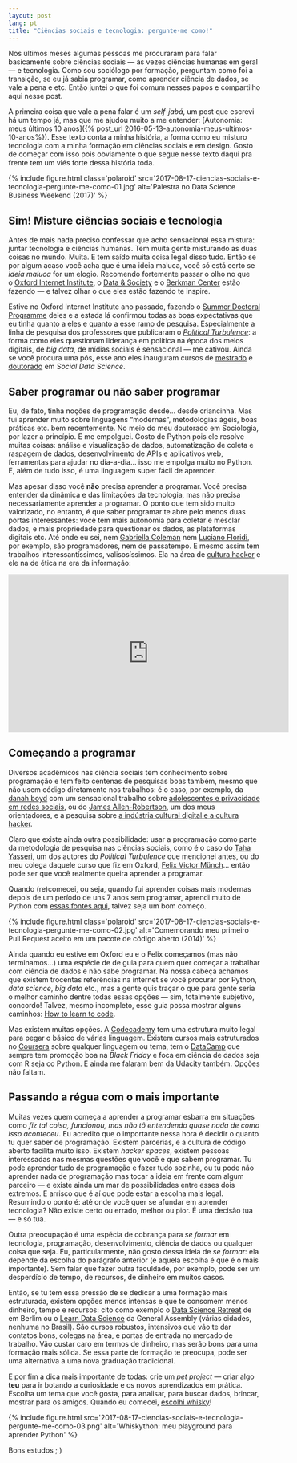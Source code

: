 ```yaml
---
layout: post
lang: pt
title: "Ciências sociais e tecnologia: pergunte-me como!"
---
```


Nos últimos meses algumas pessoas me procuraram para falar basicamente sobre ciências sociais — às vezes ciências humanas em geral — e tecnologia. Como sou sociólogo por formação, perguntam como foi a transição, se eu já sabia programar, como aprender ciência de dados, se vale a pena e etc. Então juntei o que foi comum nesses papos e compartilho aqui nesse post.

A primeira coisa que vale a pena falar é um _self-jabá_,  um post que escrevi há um tempo já, mas que me ajudou muito a me entender: [Autonomia: meus últimos 10 anos]({% post_url 2016-05-13-autonomia-meus-ultimos-10-anos%}). Esse texto conta a minha história, a forma como eu misturo tecnologia com a minha formação em ciências sociais e em design. Gosto de começar com isso pois obviamente o que segue nesse texto daqui pra frente tem um viés forte dessa história toda.

{% include figure.html class='polaroid' src='2017-08-17-ciencias-sociais-e-tecnologia-pergunte-me-como-01.jpg' alt='Palestra no Data Science Business Weekend (2017)' %}

## Sim! Misture ciências sociais e tecnologia

Antes de mais nada preciso confessar que acho sensacional essa  mistura: juntar tecnologia e ciências humanas. Tem muita gente misturando as duas coisas no mundo. Muita. E tem saído muita coisa legal disso tudo. Então se por algum acaso você acha que é uma ideia maluca, você só está certo se _ideia maluca_ for um elogio. Recomendo fortemente passar o olho no que o [Oxford Internet Institute](https://www.oii.ox.ac.uk/), o [Data & Society](https://datasociety.net/) e o [Berkman Center](https://cyber.harvard.edu/) estão fazendo — e talvez olhar o que eles estão fazendo te inspire.

Estive no Oxford Internet Institute ano passado, fazendo o [Summer Doctoral Programme](https://www.oii.ox.ac.uk/study/summer-doctoral-programme/) deles e a estada lá confirmou todas as boas expectativas que eu tinha quanto a eles e quanto a esse ramo de pesquisa. Especialmente a linha de pesquisa dos professores que publicaram o [_Political Turbulence_](https://press.princeton.edu/titles/10582.html): a forma como eles questionam liderança em política na época dos meios digitais, de _big data_, de mídias sociais é sensacional — me cativou. Ainda se você procura uma pós, esse ano eles inauguram cursos de [mestrado](https://www.oii.ox.ac.uk/study/msc-in-social-data-science/) e [doutorado](https://www.oii.ox.ac.uk/study/dphil-in-social-data-science/) em _Social Data Science_.

## Saber programar ou não saber programar

Eu, de fato, tinha noções de programação desde… desde criancinha. Mas fui aprender muito sobre linguagens “modernas”, metodologias ágeis, boas práticas etc. bem recentemente. No meio do meu doutorado em Sociologia, por lazer a princípio. E me empolguei. Gosto de Python pois ele resolve muitas coisas: análise e visualização de dados, automatização de coleta e raspagem de dados, desenvolvimento de APIs e aplicativos web, ferramentas para ajudar no dia-a-dia… isso me empolga muito no Python. E, além de tudo isso, é uma linguagem super fácil de aprender.

Mas apesar disso você **não** precisa aprender a programar. Você precisa entender da dinâmica e das limitações da tecnologia, mas não precisa necessariamente aprender a programar. O ponto que tem sido muito valorizado, no entanto, é que saber programar te abre pelo menos duas portas interessantes: você tem mais autonomia para coletar e mesclar dados, e mais propriedade para questionar os dados, as plataformas digitais etc. Até onde eu sei, nem [Gabriella Coleman](https://twitter.com/BiellaColeman) nem [Luciano Floridi](https://twitter.com/Floridi), por exemplo, são programadores, nem de passatempo. E mesmo assim tem trabalhos interessantíssimos, valisosíssimos. Ela na área de [cultura hacker](https://www.versobooks.com/books/2027-hacker-hoaxer-whistleblower-spy) e ele na de ética na era da informação:

<iframe width="560" height="315" src="https://www.youtube.com/embed/HEvyHf7xJa0" frameborder="0" allowfullscreen></iframe>

## Começando a programar

Diversos acadêmicos nas ciência sociais tem conhecimento sobre programação e tem feito centenas de pesquisas boas também, mesmo que não usem código diretamente nos trabalhos: é o caso, por exemplo, da [danah boyd](https://twitter.com/zephoria) com um sensacional trabalho sobre [adolescentes e privacidade em redes sociais](https://www.danah.org/books/ItsComplicated.pdf), ou do [James Allen-Robertson](https://twitter.com/Minyall), um dos meus orientadores, e a pesquisa sobre [a indústria cultural digital e a cultura hacker](https://www.palgrave.com/us/book/9781137033468).

Claro que existe ainda outra possibilidade: usar a programação como parte da metodologia de pesquisa nas ciências sociais, como é o caso do [Taha Yasseri](https://twitter.com/TahaYasseri), um dos autores do _Political Turbulence_ que mencionei antes, ou do meu colega daquele curso que fiz em Oxford, [Felix Victor Münch](https://twitter.com/FlxVctr)… então pode ser que você realmente queira aprender a programar.

Quando (re)comecei, ou seja, quando fui aprender coisas mais modernas depois de um período de uns 7 anos sem programar, aprendi muito de Python com [essas fontes aqui](https://github.com/cuducos/whiskyton#thanks), talvez seja um bom começo.

{% include figure.html class='polaroid' src='2017-08-17-ciencias-sociais-e-tecnologia-pergunte-me-como-02.jpg' alt='Comemorando meu primeiro Pull Request aceito em um pacote de código aberto (2014)' %}

Ainda quando eu estive em Oxford eu e o Felix começamos (mas não terminamos…) uma espécie de de guia para quem quer começar a trabalhar com ciência de dados e não sabe programar. Na nossa cabeça achamos que existem trocentas referências na internet se você procurar por Python, _data science_, _big data_ etc., mas a gente quis traçar o que para gente seria o melhor caminho dentre todas essas opções — sim, totalmente subjetivo, concordo! Talvez, mesmo incompleto, esse guia possa mostrar alguns caminhos: [How to learn to code](https://oii-sdp-2016.github.io/how-to-learn-to-code).

Mas existem muitas opções. A [Codecademy](https://www.codecademy.com/) tem uma estrutura muito legal para pegar o básico de várias linguagem. Existem cursos mais estruturados no [Coursera](https://www.coursera.org/) sobre qualquer linguagem ou tema, tem o [DataCamp](https://www.datacamp.com/) que sempre tem promoção boa na _Black Friday_ e foca em ciência de dados seja com R seja co Python. E ainda me falaram bem da [Udacity](https://www.udacity.com/) também. Opções não faltam.

## Passando a régua com o mais importante

Muitas vezes quem começa a aprender a programar esbarra em situações como _fiz tal coisa, funcionou, mas não tô entendendo quase nada de como isso aconteceu_. Eu acredito que o importante nessa hora é decidir o quanto tu quer saber de programação. Existem parcerias, e a cultura de código aberto facilita muito isso. Existem _hacker spaces_, existem pessoas interessadas nas mesmas questões que você e que sabem programar. Tu pode aprender tudo de programação e fazer tudo sozinha, ou tu pode não aprender nada de programação mas tocar a ideia em frente com algum parceiro — e existe ainda um mar de possibilidades entre esses dois extremos. E arrisco que é aí que pode estar a escolha mais legal. Resumindo o ponto é: até onde você quer se afundar em aprender tecnologia? Não existe certo ou errado, melhor ou pior. É uma decisão tua — e só tua.

Outra preocupação é uma espécia de cobrança para _se formar_ em tecnologia, programação, desenvolvimento, ciência de dados ou qualquer coisa que seja. Eu, particularmente, não gosto dessa ideia de _se formar_: ela depende da escolha do parágrafo anterior (e aquela escolha é que é o mais importante). Sem falar que fazer outra faculdade, por exemplo, pode ser um desperdício de tempo, de recursos, de dinheiro em muitos casos.

Então, se tu tem essa pressão de se dedicar a uma formação mais estruturada, existem opções menos intensas e que te consomem menos dinheiro, tempo e recursos: cito como exemplo o [Data Science Retreat](https://www.datascienceretreat.com/) de em Berlim ou o [Learn Data Science](https://generalassemb.ly/education/data-science) da General Assembly (várias cidades, nenhuma no Brasil). São cursos robustos, intensivos que vão te dar contatos bons, colegas na área, e portas de entrada no mercado de trabalho. Vão custar caro em termos de dinheiro, mas serão bons para uma formação mais sólida. Se essa parte de formação te preocupa, pode ser uma alternativa a uma nova graduação tradicional.

E por fim a dica mais importante de todas: crie um _pet project_ — criar algo **teu** para ir botando a curiosidade e os novos aprendizados em prática. Escolha um tema que você gosta, para analisar, para buscar dados, brincar, mostrar para os amigos. Quando eu comecei, [escolhi whisky](https://whiskyton.herokuapp.com/)!

{% include figure.html src='2017-08-17-ciencias-sociais-e-tecnologia-pergunte-me-como-03.png' alt='Whiskython: meu playground para aprender Python' %}

Bons estudos ; )
